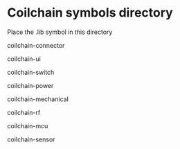 # Coilchain symbols directory
Place the .lib symbol in this directory



coilchain-connector

coilchain-ui

coilchain-switch

coilchain-power

coilchain-mechanical

coilchain-rf

coilchain-mcu

coilchain-sensor





